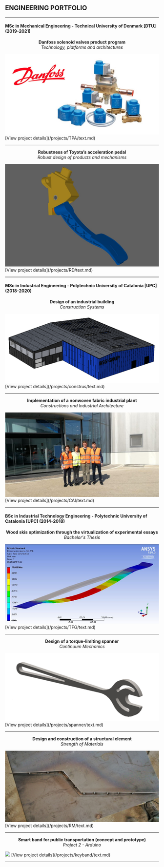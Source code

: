 ## ENGINEERING PORTFOLIO
---


#### MSc in Mechanical Engineering - Technical University of Denmark [DTU] (2019-2021)
<p style="text-align:center;"><b>Danfoss solenoid valves product program</b><br><i> Technology, platforms and architectures</i></p>
<img src="images/TPA_cover.jpg?raw=true"/>
[View project details](/projects/TPA/text.md)

---
<p style="text-align:center;"><b>Robustness of Toyota’s acceleration pedal</b><br><i> Robust design of products and mechanisms</i></p>
<img src="images/RD_cover.jpg?raw=true"/>
[View project details](/projects/RD/text.md)

---
#### MSc in Industrial Engineering - Polytechnic University of Catalonia [UPC] (2018-2020)
<p style="text-align:center;"><b>Design of an industrial building</b><br><i> Construction Systems</i></p>
<img src="images/construs_cover.PNG?raw=true"/>
[View project details](/projects/construs/text.md)

---
<p style="text-align:center;"><b>Implementation of a nonwoven fabric industrial plant</b><br><i> Constructions and Industrial Architecture</i></p>
<img src="images/CAI_cover.PNG?raw=true"/>
[View project details](/projects/CAI/text.md)

---

#### BSc in Industrial Technology Engineering - Polytechnic University of Catalonia [UPC] (2014-2018)
<p style="text-align:center;"><b>Wood skis optimization through the virtualization of experimental essays</b><br><i> Bachelor's Thesis</i></p>
<img src="images/TFG_cover.JPG?raw=true"/>
[View project details](/projects/TFG/text.md)

---
<p style="text-align:center;"><b>Design of a torque-limiting spanner </b><br><i> Continuum Mechanics</i></p>
<img src="images/Spanner_cover.png?raw=true"/>
[View project details](/projects/spanner/text.md)

---
<p style="text-align:center;"><b>Design and construction of a structural element </b><br><i> Strength of Materials</i></p>
<img src="images/RM_cover.jpg?raw=true"/>
[View project details](/projects/RM/text.md)

---
<p style="text-align:center;"><b>Smart band for public transportation (concept and prototype) </b><br><i> Project 2 - Arduino</i></p>
<img src="images/KeyBand_cover.jpg?raw=true"/>
[View project details](/projects/keyband/text.md)

---
